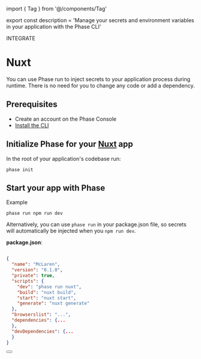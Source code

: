 import { Tag } from '@/components/Tag'

export const description =
  'Manage your secrets and environment variables in your application with the Phase CLI'

<Tag variant="small">INTEGRATE</Tag>

# Nuxt

You can use Phase run to inject secrets to your application process during runtime. There is no need for you to change any code or add a dependency.

## Prerequisites

- Create an account on the Phase Console
- [Install the CLI](/cli/install)

## Initialize Phase for your [Nuxt](https://v2.nuxt.com/) app

In the root of your application's codebase run:

```fish
phase init
```

## Start your app with Phase

Example

```fish
phase run npm run dev
```

Alternatively, you can use `phase run` in your package.json file, so secrets will automatically be injected when you `npm run dev`.

**package.json**:

```json

{
  "name": "McLaren",
  "version": "0.1.0",
  "private": true,
  "scripts": {
    "dev": "phase run nuxt",
    "build": "nuxt build",
    "start": "nuxt start",
    "generate": "nuxt generate"
  },
  "browserslist": "...",
  "dependencies": {...
  },
  "devDependencies": {...
  }
}
```

<div className="not-prose">
  <Button
    href="https://v2.nuxt.com/docs/configuration-glossary/configuration-env"
    variant="text"
    arrow="right"
    children="Nuxt Docs"
  />
</div>
